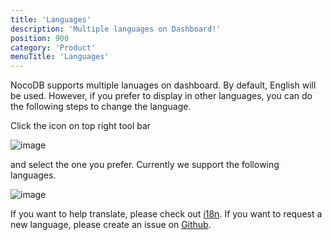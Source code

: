 ```yaml
---
title: 'Languages'
description: 'Multiple languages on Dashboard!'
position: 900
category: 'Product'
menuTitle: 'Languages'
---
```


NocoDB supports multiple lanuages on dashboard. By default, English will be used. However, if you prefer to display in other languages, you can do the following steps to change the language.

Click the icon on top right tool bar

![image](https://user-images.githubusercontent.com/35857179/161960398-a41f9f23-5786-4a1c-a57e-8c166a2785a5.png)

and select the one you prefer. Currently we support the following languages.

![image](https://user-images.githubusercontent.com/35857179/161960528-fb852ad5-8a12-4fbc-9ad1-7c285980603f.png)

If you want to help translate, please check out <a href ="../engineering/translation" target="_blank">i18n</a>. If you want to request a new language, please create an issue on <a href="https://github.com/nocodb/nocodb/issues" target="_blank">Github</a>.